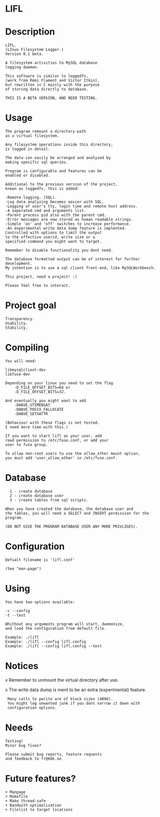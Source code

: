 # LIFL

Description
=================================================
	
	LIFL.
	(LInux Filesystem Logger.)
	Version 0.1 beta.

	A filesystem activities to MySQL database
	logging daemon.

	This software is similar to loggedfs,
	(work from Rémi Flament and Victor Itkin),
	but rewritten in C mainly with the purpose
	of storing data directly to database.

	THIS IS A BETA VERSION, AND NEED TESTING.


Usage
=================================================
	
	The program remount a directory-path
	as a virtual filesystem.

	Any filesystem operations inside this directory,
	is logged in detail.
	
	The data can easily be arranged and analyzed by
	making spesific sql queries.

	Program is configurable and features can be
	enabled or disabled.

	Additional to the previous version of the project,
	known as loggedfs, this is added:

	-Remote logging. (SQL).
	-Log data analyzing becomes easier with SQL.
	-Logging of user's tty, login time and remote host address.
	-A seperated cmd and arguments list.
	-Parent process pid also with the parent cmd.
	-Error messages are now stored as human readable strings.
	-Simple 'on' and 'off' switches to increase performance.
	-An experimental write data dump feature is implented.
	Controlled with options to limit the output
	to the effective userid, write size or a
	specified command you might want to target.

	Remember to disable functionality you dont need.

	The database formatted output can be of interest for further development.
	My intention is to use a sql client front-end, like MySQLWorkbench.

	This project, need a project! :)

	Please feel free to interact.


Project goal
=================================================

    Transparency.
    Usability.
    Stability.


Compiling
=================================================

	You will need:

	libmysqlclient-dev
	libfuse-dev

	Depending on your linux you need to set the flag
	    -D_FILE_OFFSET_BITS=64 or
	    -D_FILE_OFFSET_BITS=32.

	And eventually you might want to add
		-DHAVE_UTIMENSAT
		-DHAVE_POSIX_FALLOCATE
		-DHAVE_SETXATTR

	(Behaviour with these flags is not tested.
	I need more time with this.)

	If you want to start lifl as your user, add
	read permission to /etc/fuse.conf, or add your
	user to fuse group.

	To allow non-root users to use the allow_other mount option,
	you must add 'user_allow_other' in /etc/fuse.conf.


Database
=================================================

	  1 - create database
	  2 - create database user
	  3 - create tables from sql scripts. 
	
	When you have created the database, the database user and
	the tables, you will need a SELECT and INSERT permission for the program.

	(DO NOT GIVE THE PROGRAM DATABASE USER ANY MORE PRIVLIGES).
	

Configuration
=================================================
	
	Defualt filename is 'lifl.conf'
	
	(See "man-page")	


Using
=================================================

	You have two options available:

	-c --config
	-t --test

	Whithout any arguments program will start, daemonize, 
	and load the configuration from default file.

	Example: ./lifl
	Example: ./lifl --config lifl.config
	Example: ./lifl --config lifl.config --test

Notices
===============================================

   x Remember to unmount the virtual directory after use.

   x The write data dump is ment to be an extra (experimental) feature.

     Many calls to pwrite are of block sizes (4096).
     You might log unwanted junk if you dont narrow it down with
     configuration options.


Needs
==================================================

	Testing!
	Minor bug fixes?

	Please submit bug reports, feature requests
	and feedback to fr@68k.no
	

Future features?
=================================================

	+ Manpage
	+ Makefile
	+ Make thread-safe
	+ Bandwith optimalization
	+ Filelist to target locations

